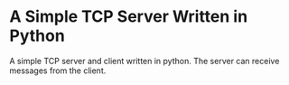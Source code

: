 # A Simple TCP Server Written in Python


A simple TCP server and client written in python. The server can receive messages from the client.
